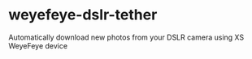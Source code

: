 # weyefeye-dslr-tether
Automatically download new photos from your DSLR camera using XS WeyeFeye device

